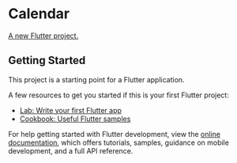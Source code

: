 # Calendar

[A new Flutter project.](https://www.figma.com/design/AUnze10Qjib01h3Sv2fiM8/Free-Mobile-Home-Page-Calendar-Card-and-To-Do-List-Page-Design---Community-?node-id=1-7&t=uKL9La1EJkumq22q-0)

## Getting Started

This project is a starting point for a Flutter application.

A few resources to get you started if this is your first Flutter project:

- [Lab: Write your first Flutter app](https://docs.flutter.dev/get-started/codelab)
- [Cookbook: Useful Flutter samples](https://docs.flutter.dev/cookbook)

For help getting started with Flutter development, view the
[online documentation](https://docs.flutter.dev/), which offers tutorials,
samples, guidance on mobile development, and a full API reference.
